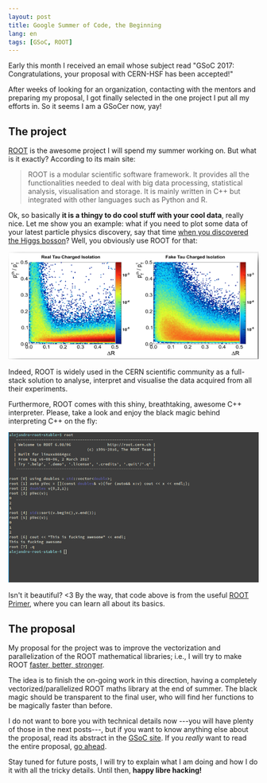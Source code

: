 ```yaml
---
layout: post
title: Google Summer of Code, the Beginning
lang: en
tags: [GSoC, ROOT]
---
```


Early this month I received an email whose subject read<!--more--> "GSoC 2017:
Congratulations, your proposal with CERN-HSF has been accepted!"



After weeks of looking for an organization, contacting with the mentors and preparing my proposal, I got finally selected in the one project I put all my efforts in. So it seems I am a GSoCer now, yay!

## The project

[ROOT][l_ROOT] is the awesome project I will spend my summer working on. But what is it exactly? According to its main site:

> ROOT is a modular scientific software framework. It provides all the
functionalities needed to deal with big data processing, statistical analysis,
visualisation and storage. It is mainly written in C++ but integrated with
other languages such as Python and R.

Ok, so basically **it is a thingy to do cool stuff with your cool data**, really nice. Let me show you an example: what if you need to plot some data of your latest particle physics discovery, say that time [when you discovered the Higgs bosson][l_higgs-plots]? Well, you obviously use ROOT for that:

![CMS 10 example](/assets/img/CMS10.png)

Indeed, ROOT is widely used in the CERN scientific community as a full-stack solution to analyse, interpret and visualise the data acquired from all their experiments.

Furthermore, ROOT comes with this shiny, breathtaking, awesome C++ interpreter. Please, take a look and enjoy the black magic behind interpreting C++ on the fly:

![ROOT interpreter](/assets/img/root_interpreter.png)

Isn't it beautiful? \<3 By the way, that code above is from the useful [ROOT Primer][l_manual], where you can learn all about its basics.

## The proposal

My proposal for the project was to improve the vectorization and parallelization of the ROOT mathematical libraries; i.e., I will try to make ROOT [faster, better, stronger][l_daft-punk].

The idea is to finish the on-going work in this direction, having a completely vectorized/parallelized ROOT maths library at the end of summer. The black magic should be transparent to the final user, who will find her functions to be magically faster than before.

I do not want to bore you with technical details now ---you will have plenty of those in the next posts---, but if you want to know anything else about the proposal, read its abstract in the [GSoC site][l_abstract]. If you *really* want to read the entire proposal, [go ahead][l_proposal].

Stay tuned for future posts, I will try to explain what I am doing and how I do it with all the tricky details. Until then, **happy libre hacking!**


<!--
{% highlight bash %}
cmake -Dbuiltin_veccore=ON -Dvc=ON -Dimt=ON -Droottest=ON -Dtesting=ON \
      -DCMAKE_INSTALL_PREFIX=/opt/root/math-vectorization ../root
{% endhighlight %}
-->

[l_ROOT]: http://root.cern.ch
[l_higgs-plots]: https://root.cern.ch/higgs-plots
[l_galaxies]: https://root.cern.ch/galaxy-view-0
[l_daft-punk]: https://www.youtube.com/watch?v=gAjR4_CbPpQ
[l_abstract]: https://summerofcode.withgoogle.com/projects/#5874058599071744
[l_proposal]: /assets/fls/proposal.pdf
[l_manual]: https://root.cern.ch/root/htmldoc/guides/primer/ROOTPrimer.html
